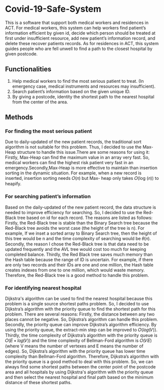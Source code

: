 # Covid-19-Safe-System
This is a software that support both medical workers and residences in ACT. For medical workers, this system can help workers find patient’s information efficient by given id, decide which person should be treated at first under insufficient resource, add new patient’s information record, and delete these recover patients records. As for residences in ACT, this system guides people who are fell unwell to find a path to the closest hospital by given postcode.

## Functionalities
1. Help medical workers to find the most serious patient to treat. (In emergency case, medical instruments and resources may insufficient).
2. Search patient’s information based on the given unique ID.
3. By giving a postcode, identity the shortest path to the nearest hospital from the center of the
area.

## Methods
### For finding the most serious patient
Due to daily-updated of the new patient records, the traditional sort algorithm is not suitable for this problem. Thus, I decided to use the Max-Heap structure to handle this issue.There are some reasons for using it: Firstly, Max-Heap can find the maximum value in an array very fast. So, medical workers can find the highest risk patient very fast in an emergency.Secondly,Max-Heap is more effective to maintain than insertion sorting in the dynamic situation. For example, when a new record is inserted, insertion sorting needs 𝑂(𝑛) but Max- heap only takes 𝑂(log (𝑛)) to heapify.
### For searching patient’s information
Based on the daily-updated of the new patient record, the data structure is needed to improve efficiency for searching. So, I decided to use the Red-Black tree based on id for each record.
The reasons are listed as follows: Firstly, the Red-Black tree is stable than the Binary Search tree because the Red-Black tree avoids the worst case (the height of the tree is n). For example, If we inset a sorted array to Binary Search tree, then the height of this tree would be n and the time complexity of searching would be 𝜃(𝑛). Secondly, the reason I chose the Red-Black tree is that data need to be updated frequently and the AVL tree would cost too much for keeping completed balance. Thirdly, the Red Black tree saves much memory than the Hash table because the range of ID is uncertain. For example, if there are only two records and their IDs are one and one million, the Hash table creates indexes from one to one million, which would waste memory. Therefore, the Red-Black tree is a good method to handle this problem.

### For identifying nearest hospital
Dijkstra's algorithm can be used to find the nearest hospital because this problem is a single source shortest paths problem. So, I decided to use Dijkstra’s algorithm with the priority queue to find the shortest path for this problem.
There are several reasons: Firstly, the distance between any two places cannot be negative. So, Dijkstra’s algorithm can handle this problem. Secondly, the priority queue can improve Dijkstra’s algorithm efficiency. By using the priority queue, the extract-min step can be improved to 𝑂(𝑙𝑜𝑔(𝑉)). Thirdly, the time complexity of Dijkstra’s algorithm with the priority queue is 𝑂(𝐸 ∗ 𝑙𝑜𝑔(𝑉)) and the time complexity of Bellman-Ford algorithm is 𝑂(𝑉𝐸) (where V means the number of vertexes and E means the number of edges). So, Dijkstra’s algorithm with the priority queue has lower time complexity than Bellman-Ford algorithm. Therefore, Dijkstra’s algorithm with the priority queue is a good method to deal with this problem.
So, we can always find some shortest paths between the center point of the postcode area and all hospitals by using Dijkstra's algorithm with the priority queue and then select the nearest hospital and final path based on the minimum distance of these shortest paths.
